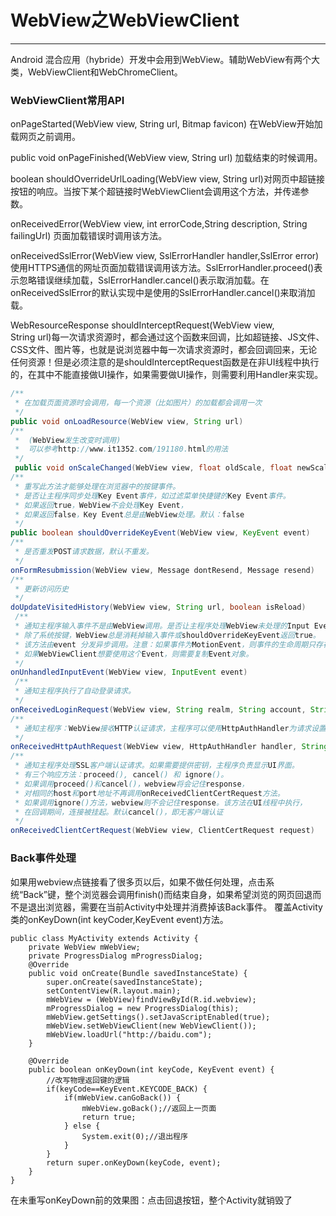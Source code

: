 ﻿# WebView之WebViewClient

---
Android 混合应用（hybride）开发中会用到WebView。辅助WebView有两个大类，WebViewClient和WebChromeClient。

### WebViewClient常用API
onPageStarted(WebView view, String url, Bitmap favicon)
在WebView开始加载网页之前调用。

public void onPageFinished(WebView view, String url)
加载结束的时候调用。

boolean shouldOverrideUrlLoading(WebView view, String url)对网页中超链接按钮的响应。当按下某个超链接时WebViewClient会调用这个方法，并传递参数。

onReceivedError(WebView view, int errorCode,String description, String failingUrl) 页面加载错误时调用该方法。

onReceivedSslError(WebView view, SslErrorHandler handler,SslError error)使用HTTPS通信的网址页面加载错误调用该方法。SslErrorHandler.proceed()表示忽略错误继续加载，SslErrorHandler.cancel()表示取消加载。在onReceivedSslError的默认实现中是使用的SslErrorHandler.cancel()来取消加载。

WebResourceResponse shouldInterceptRequest(WebView view,  
        String url)每一次请求资源时，都会通过这个函数来回调，比如超链接、JS文件、CSS文件、图片等，也就是说浏览器中每一次请求资源时，都会回调回来，无论任何资源！但是必须注意的是shouldInterceptRequest函数是在非UI线程中执行的，在其中不能直接做UI操作，如果需要做UI操作，则需要利用Handler来实现。
``` java
/** 
 * 在加载页面资源时会调用，每一个资源（比如图片）的加载都会调用一次 
 */  
public void onLoadResource(WebView view, String url)   
/** 
 *  (WebView发生改变时调用)  
 *  可以参考http://www.it1352.com/191180.html的用法 
 */  
 public void onScaleChanged(WebView view, float oldScale, float newScale)  
/** 
 * 重写此方法才能够处理在浏览器中的按键事件。 
 * 是否让主程序同步处理Key Event事件，如过滤菜单快捷键的Key Event事件。 
 * 如果返回true，WebView不会处理Key Event， 
 * 如果返回false，Key Event总是由WebView处理。默认：false 
 */  
public boolean shouldOverrideKeyEvent(WebView view, KeyEvent event)  
/** 
 * 是否重发POST请求数据，默认不重发。 
 */  
onFormResubmission(WebView view, Message dontResend, Message resend)  
/** 
 * 更新访问历史 
 */  
doUpdateVisitedHistory(WebView view, String url, boolean isReload)  
 /** 
 * 通知主程序输入事件不是由WebView调用。是否让主程序处理WebView未处理的Input Event。 
 * 除了系统按键，WebView总是消耗掉输入事件或shouldOverrideKeyEvent返回true。 
 * 该方法由event 分发异步调用。注意：如果事件为MotionEvent，则事件的生命周期只存在方法调用过程中， 
 * 如果WebViewClient想要使用这个Event，则需要复制Event对象。 
 */  
onUnhandledInputEvent(WebView view, InputEvent event)  
 /** 
 * 通知主程序执行了自动登录请求。 
 */  
onReceivedLoginRequest(WebView view, String realm, String account, String args)  
/** 
 * 通知主程序：WebView接收HTTP认证请求，主程序可以使用HttpAuthHandler为请求设置WebView响应。默认取消请求。 
 */  
onReceivedHttpAuthRequest(WebView view, HttpAuthHandler handler, String host, String realm)  
/** 
 * 通知主程序处理SSL客户端认证请求。如果需要提供密钥，主程序负责显示UI界面。 
 * 有三个响应方法：proceed(), cancel() 和 ignore()。 
 * 如果调用proceed()和cancel()，webview将会记住response， 
 * 对相同的host和port地址不再调用onReceivedClientCertRequest方法。 
 * 如果调用ignore()方法，webview则不会记住response。该方法在UI线程中执行， 
 * 在回调期间，连接被挂起。默认cancel()，即无客户端认证 
 */  
onReceivedClientCertRequest(WebView view, ClientCertRequest request)
``` 
### Back事件处理
如果用webview点链接看了很多页以后，如果不做任何处理，点击系统“Back”键，整个浏览器会调用finish()而结束自身，如果希望浏览的网页回退而不是退出浏览器，需要在当前Activity中处理并消费掉该Back事件。 覆盖Activity类的onKeyDown(int keyCoder,KeyEvent event)方法。
```
public class MyActivity extends Activity {  
    private WebView mWebView;  
    private ProgressDialog mProgressDialog;  
    @Override  
    public void onCreate(Bundle savedInstanceState) {  
        super.onCreate(savedInstanceState);  
        setContentView(R.layout.main);  
        mWebView = (WebView)findViewById(R.id.webview);  
        mProgressDialog = new ProgressDialog(this);  
        mWebView.getSettings().setJavaScriptEnabled(true);  
        mWebView.setWebViewClient(new WebViewClient());  
        mWebView.loadUrl("http://baidu.com");  
    }  
  
    @Override  
    public boolean onKeyDown(int keyCode, KeyEvent event) {  
        //改写物理返回键的逻辑  
        if(keyCode==KeyEvent.KEYCODE_BACK) {  
            if(mWebView.canGoBack()) {  
                mWebView.goBack();//返回上一页面   
                return true;  
            } else {  
                System.exit(0);//退出程序   
            }  
        }  
        return super.onKeyDown(keyCode, event);  
    }  
}  
```
在未重写onKeyDown前的效果图：点击回退按钮，整个Activity就销毁了







